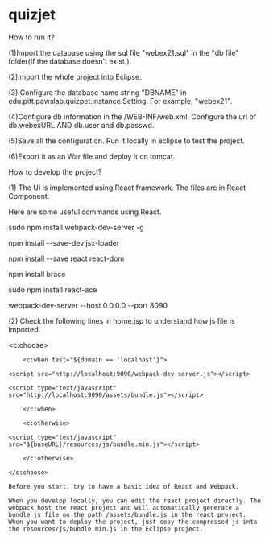 # quizjet
How to run it?

(1)Import the database using the sql file "webex21.sql" in the "db file" folder(If the database doesn't exist.).

(2)Import the whole project into Eclipse. 

(3) Configure the database name string "DBNAME" in edu.pitt.pawslab.quizpet.instance.Setting. For example,
"webex21".

(4)Configure db information in the /WEB-INF/web.xml. Configure the url of db.webexURL AND db.user and db.passwd.

(5)Save all the configuration. Run it locally in eclipse to test the project.

(6)Export it as an War file and deploy it on tomcat.




How to develop the project?

(1) The UI is implemented using React framework.
The files are in React Component.

Here are some useful commands using React.

sudo npm install webpack-dev-server -g

npm install --save-dev jsx-loader

npm install --save react react-dom

npm install brace

sudo npm install react-ace

webpack-dev-server --host 0.0.0.0 --port 8090

(2) Check the following lines in home.jsp to understand how js file is imported.

<c:choose>

		<c:when test="${domain == 'localhost'}">

	<script src="http://localhost:9090/webpack-dev-server.js"></script>

    <script type="text/javascript" src="http://localhost:9090/assets/bundle.js"></script>

    	</c:when>

    	<c:otherwise>

    <script type="text/javascript" src="${baseURL}/resources/js/bundle.min.js"></script>

    	</c:otherwise>

	</c:choose>
	
	Before you start, try to have a basic idea of React and Webpack. 
	
	When you develop locally, you can edit the react project directly. The webpack host the react project and will automatically generate a bundle js file on the path /assets/bundle.js in the react project. When you want to deploy the project, just copy the compressed js into the resources/js/bundle.min.js in the Eclipse project. 

